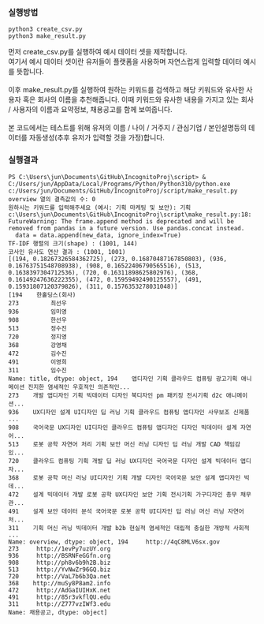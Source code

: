 ### 실행방법
```
python3 create_csv.py
python3 make_result.py
```

먼저 create_csv.py를 실행하여 예시 데이터 셋을 제작합니다.<br>
여기서 예시 데이터 셋이란 유저들이 플랫폼을 사용하며 자연스럽게 입력할 데이터 예시를 뜻합니다. 
<br>
<br>
이후 make_result.py를 실행하여 원하는 키워드를 검색하고 해당 키워드와 유사한 사용자 혹은 회사의 이름을 추천해줍니다. 이때 키워드와 유사한 내용을 가지고 있는 회사 / 사용자의 이름과 요약정보, 채용공고를 함께 보여줍니다.
<br>
<br>
본 코드에서는 테스트를 위해 유저의 이름 / 나이 / 거주지 / 관심기업 / 본인설명등의 데이터를 자동생성(추후 유저가 입력할 것을 가정)합니다.

### 실행결과

```
PS C:\Users\jun\Documents\GitHub\IncognitoProj\script> & C:/Users/jun/AppData/Local/Programs/Python/Python310/python.exe c:/Users/jun/Documents/GitHub/IncognitoProj/script/make_result.py
overview 열의 결측값의 수: 0
원하시는 키워드를 입력해주세요 (예시: 기획 마케팅 및 보안): 기획
c:\Users\jun\Documents\GitHub\IncognitoProj\script\make_result.py:18: FutureWarning: The frame.append method is deprecated and will be removed from pandas in a future version. Use pandas.concat instead.
  data = data.append(new_data, ignore_index=True)
TF-IDF 행렬의 크기(shape) : (1001, 144)
코사인 유사도 연산 결과 : (1001, 1001)
[(194, 0.18267326584362725), (273, 0.16870487167850803), (936, 0.16763751548708938), (908, 0.16522406790565516), (513, 0.1638397304712536), (720, 0.16311898625802976), (368, 0.16149247636222355), (472, 0.15959492490125557), (491, 0.15931807120379826), (311, 0.1576353278031048)]
[194    한홀딩스(회사)
273         최선우
936         임미영
908         한선우
513         정수진
720         정지영
368         강영채
472         김수진
491         이영희
311         임수진
Name: title, dtype: object, 194    앱디자인 기획 클라우드 컴퓨팅 광고기획 애니메이션 진지한 염세적인 우호적인 의존적인...
273    개발 앱디자인 기획 빅데이터 디자인 북디자인 pm 패키징 전시기획 d2c 애니메이션...
936    UX디자인 설계 UI디자인 딥 러닝 기획 클라우드 컴퓨팅 앱디자인 사무보조 신제품 ...
908    국어국문 UX디자인 UI디자인 클라우드 컴퓨팅 앱디자인 디자인 빅데이터 설계 자연어...
513    로봇 공학 자연어 처리 기획 보안 머신 러닝 디자인 딥 러닝 개발 CAD 책임감 있...
720    클라우드 컴퓨팅 기획 개발 딥 러닝 UX디자인 국어국문 디자인 설계 빅데이터 앱디자...
368    로봇 공학 머신 러닝 UI디자인 기획 개발 디자인 국어국문 보안 설계 앱디자인 빅데...
472    설계 빅데이터 개발 로봇 공학 UX디자인 보안 기획 전시기획 가구디자인 총무 채무관...
491    설계 보안 데이터 분석 국어국문 로봇 공학 UI디자인 딥 러닝 머신 러닝 자연어 처...
311    기획 머신 러닝 빅데이터 개발 b2b 현실적 염세적인 대립적 충실한 개방적 사회적 ...
Name: overview, dtype: object, 194     http://4qC8MLV6sx.gov
273     http://1evPy7uzUY.org
936     http://BSRNFeGGfn.org
908     http://ph8v6b9h2B.biz
513     http://YvNwZr96GQ.biz
720     http://VaL7b6b3Qa.net
368    http://muSy8P8am2.info
472     http://AdGaIUIHxK.net
491     http://85r3vkflQU.edu
311     http://Z777vzIWf3.edu
Name: 채용공고, dtype: object]
```